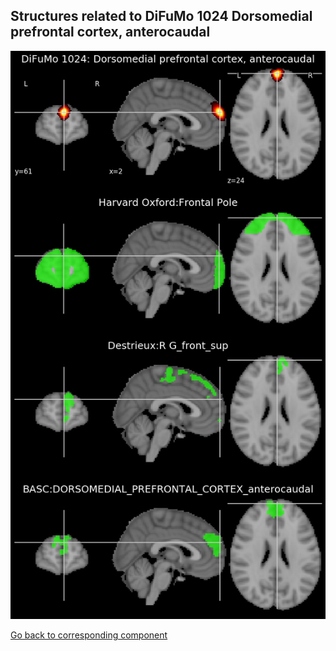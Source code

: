 


## Structures related to DiFuMo 1024 Dorsomedial prefrontal cortex, anterocaudal

![396](396.jpg "Structures related to DiFuMo 1024 Dorsomedial prefrontal cortex, anterocaudal")

[Go back to corresponding component](https://parietal-inria.github.io/DiFuMo/1024/html/396.html)
